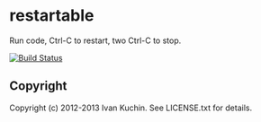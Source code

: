 # restartable

Run code, Ctrl-C to restart, two Ctrl-C to stop.

[![Build Status](https://travis-ci.org/toy/restartable.png?branch=master)](https://travis-ci.org/toy/restartable)

## Copyright

Copyright (c) 2012-2013 Ivan Kuchin. See LICENSE.txt for details.
